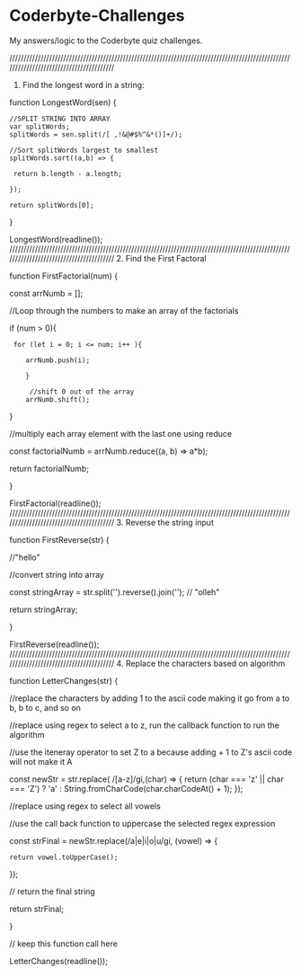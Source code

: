 # Coderbyte-Challenges
My answers/logic to the Coderbyte quiz challenges.


////////////////////////////////////////////////////////////////////////////////////////////////////////////////////////////////////////
1. Find the longest word in a string:

function LongestWord(sen) { 

    //SPLIT STRING INTO ARRAY
    var splitWords;  
    splitWords = sen.split(/[ ,!&@#$%^&*()]+/);
    
    //Sort splitWords largest to smallest
    splitWords.sort((a,b) => {
    
     return b.length - a.length;
        
    });
    
    return splitWords[0];
}

LongestWord(readline());
////////////////////////////////////////////////////////////////////////////////////////////////////////////////////////////////////////
2. Find the First Factoral

function FirstFactorial(num) { 

const arrNumb = [];

  //Loop through the numbers to make an array of the factorials
  
 if (num > 0){    
 
     for (let i = 0; i <= num; i++ ){   
     
        arrNumb.push(i);
        
        }
        
         //shift 0 out of the array
        arrNumb.shift();
}

  //multiply each array element with the last one using reduce
  
  const factorialNumb = arrNumb.reduce((a, b) => a*b);
  
  return factorialNumb;      
  
}

FirstFactorial(readline());
////////////////////////////////////////////////////////////////////////////////////////////////////////////////////////////////////////
3. Reverse the string input

function FirstReverse(str) { 

  //"hello"
  
  //convert string into array
  
  const stringArray = str.split('').reverse().join(''); // "olleh"
  
  return stringArray; 
  
}
   
FirstReverse(readline());
////////////////////////////////////////////////////////////////////////////////////////////////////////////////////////////////////////
4. Replace the characters based on algorithm

function LetterChanges(str) { 


//replace the characters by adding 1 to the ascii code making it go from a to b, b to c, and so on

//replace using regex to select a to z, run the callback function to run the algorithm

//use the iteneray operator to set Z to a because adding + 1 to Z's ascii code will not make it A

  const newStr = str.replace( /[a-z]/gi,(char) => { 
    return (char === 'z' || char === 'Z') ? 'a' : String.fromCharCode(char.charCodeAt() + 1); 
  });

  //replace using regex to select all vowels
  
 //use the call back function to uppercase the selected regex expression
 
 const strFinal = newStr.replace(/a|e|i|o|u/gi, (vowel) => { 
 
    return vowel.toUpperCase();
    
  });

  // return the final string
  
  return strFinal;
         
}
   
   
// keep this function call here 

LetterChanges(readline());
